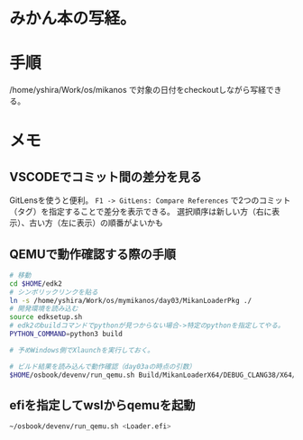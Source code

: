 # みかん本の写経。


# 手順

/home/yshira/Work/os/mikanos
で対象の日付をcheckoutしながら写経できる。

# メモ

## VSCODEでコミット間の差分を見る
GitLensを使うと便利。
`F1 -> GitLens: Compare References`
で2つのコミット（タグ）を指定することで差分を表示できる。
選択順序は新しい方（右に表示）、古い方（左に表示）の順番がよいかも

## QEMUで動作確認する際の手順
```bash
# 移動
cd $HOME/edk2
# シンボリックリンクを貼る
ln -s /home/yshira/Work/os/mymikanos/day03/MikanLoaderPkg ./
# 開発環境を読み込む
source edksetup.sh
# edk2のbuildコマンドでpythonが見つからない場合->特定のpythonを指定してやる。
PYTHON_COMMAND=python3 build

# 予めWindows側でXlaunchを実行しておく。

# ビルド結果を読み込んで動作確認（day03aの時点の引数）
$HOME/osbook/devenv/run_qemu.sh Build/MikanLoaderX64/DEBUG_CLANG38/X64/Loader.efi ${HOME}/Work/os/mymikanos/day04/kernel/kernel.elf
```

## efiを指定してwslからqemuを起動

```bash
~/osbook/devenv/run_qemu.sh <Loader.efi>
```

